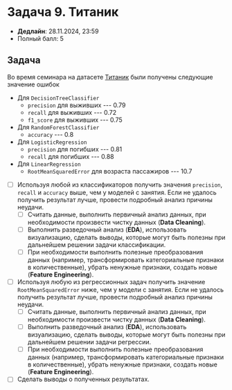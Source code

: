 # Задача 9. Титаник

* **Дедлайн**: 28.11.2024, 23:59
* Полный балл: 5

## Задача

Во время семинара на датасете [Титаник](https://www.kaggle.com/competitions/titanic/data) были получены следующие значение ошибок
- Для `DecisionTreeClassifier`
  - `precision` для выживших --- 0.79
  - `recall` для выживших --- 0.72
  - `f1_score` для выживших --- 0.75
- Для `RandomForestClassifier`
  - `accuracy` --- 0.8
- Для `LogisticRegression`
  - `precision` для погибших --- 0.81
  - `recall` для погибших --- 0.88
- Для `LinearRegression`
  - `RootMeanSquaredError` для возраста пассажиров --- 10.7


- [ ] Используя любой из классификаторов получить значения `precision`, `recall` и `accuracy` выше, чем у моделей с занятия.
Если не удалось получить результат лучше, провести подробный анализ причины неудачи.
  - [ ] Считать данные, выполнить первичный анализ данных, при необходимости произвести чистку данных (**Data Cleaning**).
  - [ ] Выполнить разведочный анализ (**EDA**), использовать визуализацию, сделать выводы, которые могут быть полезны при дальнейшем решении задачи классификации.
  - [ ] При необходимости выполнить полезные преобразования данных (например, трансформировать категориальные признаки в количественные), убрать ненужные признаки, создать новые (**Feature Engineering**).
- [ ] Используя любую из регрессионных задач получить значение `RootMeanSquaredError` ниже, чем у модели с занятия.
Если не удалось получить результат лучше, провести подробный анализ причины неудачи.
  - [ ] Считать данные, выполнить первичный анализ данных, при необходимости произвести чистку данных (**Data Cleaning**).
  - [ ] Выполнить разведочный анализ (**EDA**), использовать визуализацию, сделать выводы, которые могут быть полезны при дальнейшем решении задачи регрессии.
  - [ ] При необходимости выполнить полезные преобразования данных (например, трансформировать категориальные признаки в количественные), убрать ненужные признаки, создать новые (**Feature Engineering**).
- [ ] Сделать выводы о полученных результатах.
